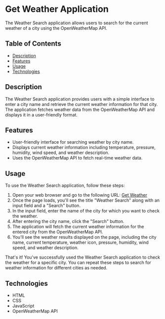 # Get Weather Application

The Weather Search application allows users to search for the current weather of a city using the OpenWeatherMap API.

## Table of Contents

- [Description](#description)
- [Features](#features)
- [Usage](#usage)
- [Technologies](#technologies)

## Description

The Weather Search application provides users with a simple interface to enter a city name and retrieve the current weather information for that city. The application fetches weather data from the OpenWeatherMap API and displays it in a user-friendly format.

## Features

- User-friendly interface for searching weather by city name.
- Displays current weather information including temperature, pressure, humidity, wind speed, and weather description.
- Uses the OpenWeatherMap API to fetch real-time weather data.

## Usage

To use the Weather Search application, follow these steps:

1. Open your web browser and go to the following URL: [Get Weather](https://getweather0.netlify.app/)
2. Once the page loads, you'll see the title "Weather Search" along with an input field and a "Search" button.
3. In the input field, enter the name of the city for which you want to check the weather.
4. After entering the city name, click the "Search" button.
5. The application will fetch the current weather information for the entered city from the OpenWeatherMap API.
6. You'll see the weather results displayed on the page, including the city name, current temperature, weather icon, pressure, humidity, wind speed, and weather description.

That's it! You've successfully used the Weather Search application to check the weather for a specific city. You can repeat these steps to search for weather information for different cities as needed.



## Technologies

- HTML
- CSS
- JavaScript
- OpenWeatherMap API
